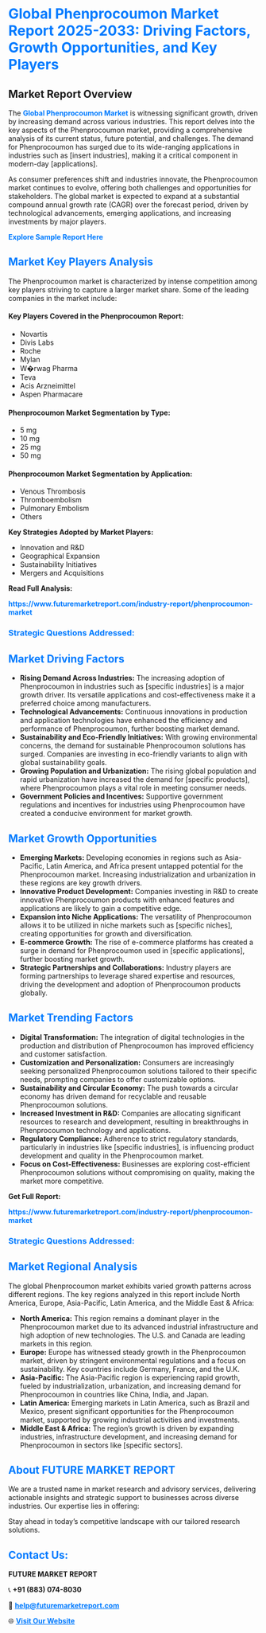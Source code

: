 <h1 style="color: #007BFF;">Global Phenprocoumon Market Report 2025-2033: Driving Factors, Growth Opportunities, and Key Players</h1>

<section id="overview">
<h2>Market Report Overview</h2>
<p>The <a href="https://www.futuremarketreport.com/industry-report/phenprocoumon-market" style="color: #007BFF; text-decoration: none;"><strong>Global Phenprocoumon Market</strong></a> is witnessing significant growth, driven by increasing demand across various industries. This report delves into the key aspects of the Phenprocoumon market, providing a comprehensive analysis of its current status, future potential, and challenges. The demand for Phenprocoumon has surged due to its wide-ranging applications in industries such as [insert industries], making it a critical component in modern-day [applications].</p>
<p>As consumer preferences shift and industries innovate, the Phenprocoumon market continues to evolve, offering both challenges and opportunities for stakeholders. The global market is expected to expand at a substantial compound annual growth rate (CAGR) over the forecast period, driven by technological advancements, emerging applications, and increasing investments by major players.</p>
</section>

<section id="overview">
<p><a href="https://www.futuremarketreport.com/request-sample/reportId=79500" style="color: #007BFF; text-decoration: none;"><strong>Explore Sample Report Here</strong></a></p>
</section>

<section id="key-players">
<h2 style="color: #007BFF;">Market Key Players Analysis</h2>
<p>The Phenprocoumon market is characterized by intense competition among key players striving to capture a larger market share. Some of the leading companies in the market include:</p>
<h4>Key Players Covered in the Phenprocoumon Report:</h4>
<ul><li>Novartis</li><li>Divis Labs</li><li>Roche</li><li>Mylan</li><li>W�rwag Pharma</li><li>Teva</li><li>Acis Arzneimittel</li><li>Aspen Pharmacare</li></ul>
<h4>Phenprocoumon Market Segmentation by Type:</h4>
<ul><li>5 mg</li><li>10 mg</li><li>25 mg</li><li>50 mg</li></ul>

<h4>Phenprocoumon Market Segmentation by Application:</h4>
<ul><li>Venous Thrombosis</li><li>Thromboembolism</li><li>Pulmonary Embolism</li><li>Others</li></ul>
<p><strong>Key Strategies Adopted by Market Players:</strong></p>
<ul>
<li>Innovation and R&D</li>
<li>Geographical Expansion</li>
<li>Sustainability Initiatives</li>
<li>Mergers and Acquisitions</li>
</ul>
</section>

<section>
<p><strong>Read Full Analysis: </strong></p><a href="https://www.futuremarketreport.com/industry-report/phenprocoumon-market" style="color: #007BFF; text-decoration: none;"><strong>https://www.futuremarketreport.com/industry-report/phenprocoumon-market</strong></a>
<h3 style="color: #007BFF;">Strategic Questions Addressed:</h3>
</section>

<section id="driving-factors">
<h2 style="color: #007BFF;">Market Driving Factors</h2>
<ul>
<li><strong>Rising Demand Across Industries:</strong> The increasing adoption of Phenprocoumon in industries such as [specific industries] is a major growth driver. Its versatile applications and cost-effectiveness make it a preferred choice among manufacturers.</li>
<li><strong>Technological Advancements:</strong> Continuous innovations in production and application technologies have enhanced the efficiency and performance of Phenprocoumon, further boosting market demand.</li>
<li><strong>Sustainability and Eco-Friendly Initiatives:</strong> With growing environmental concerns, the demand for sustainable Phenprocoumon solutions has surged. Companies are investing in eco-friendly variants to align with global sustainability goals.</li>
<li><strong>Growing Population and Urbanization:</strong> The rising global population and rapid urbanization have increased the demand for [specific products], where Phenprocoumon plays a vital role in meeting consumer needs.</li>
<li><strong>Government Policies and Incentives:</strong> Supportive government regulations and incentives for industries using Phenprocoumon have created a conducive environment for market growth.</li>
</ul>
</section>

<section id="growth-opportunities">
<h2 style="color: #007BFF;">Market Growth Opportunities</h2>
<ul>
<li><strong>Emerging Markets:</strong> Developing economies in regions such as Asia-Pacific, Latin America, and Africa present untapped potential for the Phenprocoumon market. Increasing industrialization and urbanization in these regions are key growth drivers.</li>
<li><strong>Innovative Product Development:</strong> Companies investing in R&D to create innovative Phenprocoumon products with enhanced features and applications are likely to gain a competitive edge.</li>
<li><strong>Expansion into Niche Applications:</strong> The versatility of Phenprocoumon allows it to be utilized in niche markets such as [specific niches], creating opportunities for growth and diversification.</li>
<li><strong>E-commerce Growth:</strong> The rise of e-commerce platforms has created a surge in demand for Phenprocoumon used in [specific applications], further boosting market growth.</li>
<li><strong>Strategic Partnerships and Collaborations:</strong> Industry players are forming partnerships to leverage shared expertise and resources, driving the development and adoption of Phenprocoumon products globally.</li>
</ul>
</section>

<section id="trending-factors">
<h2 style="color: #007BFF;">Market Trending Factors</h2>
<ul>
<li><strong>Digital Transformation:</strong> The integration of digital technologies in the production and distribution of Phenprocoumon has improved efficiency and customer satisfaction.</li>
<li><strong>Customization and Personalization:</strong> Consumers are increasingly seeking personalized Phenprocoumon solutions tailored to their specific needs, prompting companies to offer customizable options.</li>
<li><strong>Sustainability and Circular Economy:</strong> The push towards a circular economy has driven demand for recyclable and reusable Phenprocoumon solutions.</li>
<li><strong>Increased Investment in R&D:</strong> Companies are allocating significant resources to research and development, resulting in breakthroughs in Phenprocoumon technology and applications.</li>
<li><strong>Regulatory Compliance:</strong> Adherence to strict regulatory standards, particularly in industries like [specific industries], is influencing product development and quality in the Phenprocoumon market.</li>
<li><strong>Focus on Cost-Effectiveness:</strong> Businesses are exploring cost-efficient Phenprocoumon solutions without compromising on quality, making the market more competitive.</li>
</ul>
</section>

<section>
<p><strong>Get Full Report: </strong></p><a href="https://www.futuremarketreport.com/industry-report/phenprocoumon-market" style="color: #007BFF; text-decoration: none;"><strong>https://www.futuremarketreport.com/industry-report/phenprocoumon-market</strong></a>
<h3 style="color: #007BFF;">Strategic Questions Addressed:</h3>
</section>


<section id="regional-analysis">
<h2 style="color: #007BFF;">Market Regional Analysis</h2>
<p>The global Phenprocoumon market exhibits varied growth patterns across different regions. The key regions analyzed in this report include North America, Europe, Asia-Pacific, Latin America, and the Middle East & Africa:</p>
<ul>
<li><strong>North America:</strong> This region remains a dominant player in the Phenprocoumon market due to its advanced industrial infrastructure and high adoption of new technologies. The U.S. and Canada are leading markets in this region.</li>
<li><strong>Europe:</strong> Europe has witnessed steady growth in the Phenprocoumon market, driven by stringent environmental regulations and a focus on sustainability. Key countries include Germany, France, and the U.K.</li>
<li><strong>Asia-Pacific:</strong> The Asia-Pacific region is experiencing rapid growth, fueled by industrialization, urbanization, and increasing demand for Phenprocoumon in countries like China, India, and Japan.</li>
<li><strong>Latin America:</strong> Emerging markets in Latin America, such as Brazil and Mexico, present significant opportunities for the Phenprocoumon market, supported by growing industrial activities and investments.</li>
<li><strong>Middle East & Africa:</strong> The region’s growth is driven by expanding industries, infrastructure development, and increasing demand for Phenprocoumon in sectors like [specific sectors].</li>
</ul>
</section>

<footer>
<h2 style="color: #007BFF;">About FUTURE MARKET REPORT</h2>
<p>We are a trusted name in market research and advisory services, delivering actionable insights and strategic support to businesses across diverse industries. Our expertise lies in offering:</p>

<p>Stay ahead in today’s competitive landscape with our tailored research solutions.</p>

<h2 style="color: #007BFF;">Contact Us:</h2>
<p><strong>FUTURE MARKET REPORT</strong></p>
<p>📞 <strong>+91 (883) 074-8030</strong></p>
<p>📧 <strong><a href="mailto:help@futuremarketreport.com" style="color: #007BFF;">help@futuremarketreport.com</a></strong></p>
<p>🌐 <strong><a href="https://www.futuremarketreport.com/" style="color: #007BFF;">Visit Our Website</a></strong></p>
</footer>